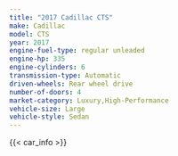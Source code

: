 ```yaml
---
title: "2017 Cadillac CTS"
make: Cadillac
model: CTS
year: 2017
engine-fuel-type: regular unleaded
engine-hp: 335
engine-cylinders: 6
transmission-type: Automatic
driven-wheels: Rear wheel drive
number-of-doors: 4
market-category: Luxury,High-Performance
vehicle-size: Large
vehicle-style: Sedan
---
```


{{< car_info >}}
